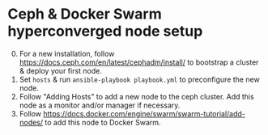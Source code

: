 # Ceph & Docker Swarm hyperconverged node setup

0. For a new installation, follow https://docs.ceph.com/en/latest/cephadm/install/ to bootstrap a cluster & deploy your first node.
1. Set `hosts` & run `ansible-playbook playbook.yml` to preconfigure the new node.
2. Follow "Adding Hosts" to add a new node to the ceph cluster. Add this node as a monitor and/or manager if necessary.
3. Follow https://docs.docker.com/engine/swarm/swarm-tutorial/add-nodes/ to add this node to Docker Swarm.